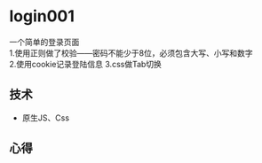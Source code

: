 # login001<br>
 一个简单的登录页面<br>
 1.使用正则做了校验——密码不能少于8位，必须包含大写、小写和数字<br>
 2.使用cookie记录登陆信息
 3.css做Tab切换
## 技术<br>
* 原生JS、Css
## 心得<br>

